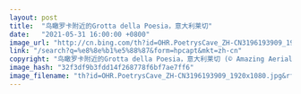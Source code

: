```yaml
---
layout: post
title:  "鸟瞰罗卡附近的Grotta della Poesia，意大利莱切"
date:   "2021-05-31 16:00:00 +0800"
image_url: "http://cn.bing.com/th?id=OHR.PoetrysCave_ZH-CN3196193909_1920x1080.jpg&rf=LaDigue_1920x1080.jpg&pid=hp"
link: "/search?q=%e8%8e%b1%e5%88%87&form=hpcapt&mkt=zh-cn"
copyright: "鸟瞰罗卡附近的Grotta della Poesia，意大利莱切 (© Amazing Aerial Agency/Offset by Shutterstock)"
image_hash: "32f3df9b3fdd14f268778f6bf7ae7ff6"
image_filename: "th?id=OHR.PoetrysCave_ZH-CN3196193909_1920x1080.jpg&rf=LaDigue_1920x1080.jpg&pid=hp"
---
```


